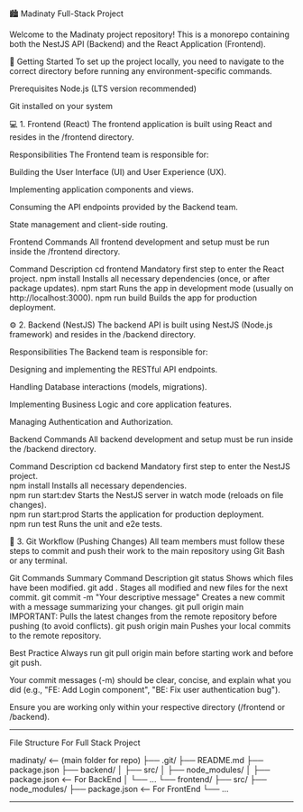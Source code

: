 🏙️ Madinaty Full-Stack Project

Welcome to the Madinaty project repository! This is a monorepo containing both the NestJS API (Backend) and the React Application (Frontend).

🚀 Getting Started
To set up the project locally, you need to navigate to the correct directory before running any environment-specific commands.

Prerequisites
Node.js (LTS version recommended)

Git installed on your system

💻 1. Frontend (React)
The frontend application is built using React and resides in the /frontend directory.

Responsibilities
The Frontend team is responsible for:

Building the User Interface (UI) and User Experience (UX).

Implementing application components and views.

Consuming the API endpoints provided by the Backend team.

State management and client-side routing.

Frontend Commands
All frontend development and setup must be run inside the /frontend directory.

Command	Description
cd frontend	Mandatory first step to enter the React project.
npm install	Installs all necessary dependencies (once, or after package updates).
npm start	Runs the app in development mode (usually on http://localhost:3000).
npm run build	Builds the app for production deployment.


⚙️ 2. Backend (NestJS)
The backend API is built using NestJS (Node.js framework) and resides in the /backend directory.

Responsibilities
The Backend team is responsible for:

Designing and implementing the RESTful API endpoints.

Handling Database interactions (models, migrations).

Implementing Business Logic and core application features.

Managing Authentication and Authorization.

Backend Commands
All backend development and setup must be run inside the /backend directory.

Command	Description	
cd backend	Mandatory first step to enter the NestJS project.	
npm install	Installs all necessary dependencies.	
npm run start:dev	Starts the NestJS server in watch mode (reloads on file changes).	
npm run start:prod	Starts the application for production deployment.	
npm run test	Runs the unit and e2e tests.	


🤝 3. Git Workflow (Pushing Changes)
All team members must follow these steps to commit and push their work to the main repository using Git Bash or any terminal.

Git Commands Summary
Command	Description
git status	Shows which files have been modified.
git add .	Stages all modified and new files for the next commit.
git commit -m "Your descriptive message"	Creates a new commit with a message summarizing your changes.
git pull origin main	IMPORTANT: Pulls the latest changes from the remote repository before pushing (to avoid conflicts).
git push origin main	Pushes your local commits to the remote repository.


Best Practice
Always run git pull origin main before starting work and before git push.

Your commit messages (-m) should be clear, concise, and explain what you did (e.g., "FE: Add Login component", "BE: Fix user authentication bug").

Ensure you are working only within your respective directory (/frontend or /backend).

------------------------------------------------------------------

File Structure For Full Stack Project

madinaty/  <-- (main folder for repo)
├── .git/
├── README.md
├── package.json 
├── backend/
│   ├── src/
│   ├── node_modules/
│   ├── package.json  <-- For BackEnd
│   └── ...
└── frontend/ 
    ├── src/
    ├── node_modules/
    ├── package.json  <-- For FrontEnd
    └── ...

----------------------------------------------------------------

